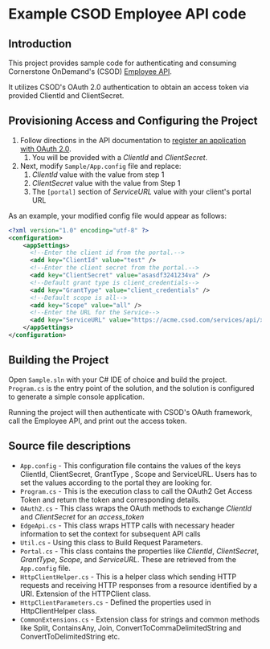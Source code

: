 # Example CSOD Employee API code

## Introduction

This project provides sample code for authenticating and consuming Cornerstone OnDemand's (CSOD) [Employee API](https://apiexplorer.csod.com/apiconnectorweb/apiexplorer#/apidoc/c294746d-24f2-461d-97fc-62cc353d128f).

It utilizes CSOD's OAuth 2.0 authentication to obtain an access token via provided ClientId and ClientSecret.

## Provisioning Access and Configuring the Project

1. Follow directions in the API documentation to [register an application with OAuth 2.0](https://apiexplorer.csod.com/apiconnectorweb/apiexplorer#/info).
    1. You will be provided with a *ClientId* and *ClientSecret*.
1. Next, modify `Sample/App.config` file and replace:
    1. *ClientId* value with the value from step 1
    1. *ClientSecret* value with the value from Step 1
    1. The `[portal]` section of *ServiceURL* value with your client's portal URL

As an example, your modified config file would appear as follows:

```xml
<?xml version="1.0" encoding="utf-8" ?>
<configuration>
    <appSettings>
      <!--Enter the client id from the portal.-->
      <add key="ClientId" value="test" />
      <!--Enter the client secret from the portal.-->
      <add key="ClientSecret" value="asasdf3241234va" />
      <!--Default grant type is client_credentials-->
      <add key="GrantType" value="client_credentials" />
      <!--Default scope is all-->
      <add key="Scope" value="all" />
      <!--Enter the URL for the Service-->
      <add key="ServiceURL" value="https://acme.csod.com/services/api/x/users/v1/employees" />
    </appSettings>
</configuration>
```

## Building the Project

Open `Sample.sln` with your C# IDE of choice and build the project.  `Program.cs` is the entry point of the solution, and the solution is configured to generate a simple console application.

Running the project will then authenticate with CSOD's OAuth framework, call the Employee API, and print out the access token.

## Source file descriptions

* `App.config` - This configuration file contains the values of the keys ClientId, ClientSecret, GrantType , Scope and ServiceURL. Users has to set the values according to the portal they are looking for.
* `Program.cs` - This is the execution class to call the OAuth2 Get Access Token and return the token and corresponding details.
* `OAuth2.cs` - This class wraps the OAuth methods to exchange *ClientId* and *ClientSecret* for an *access_token*
* `EdgeApi.cs` - This class wraps HTTP calls with necessary header information to set the context for subsequent API calls
* `Util.cs` - Using this class to Build Request Parameters.
* `Portal.cs` - This class contains the properties like *ClientId*, *ClientSecret*, *GrantType*, *Scope*, and *ServiceURL*. These are retrieved from the `App.config` file.
* `HttpClientHelper.cs` - This is a helper class which sending HTTP requests and receiving HTTP responses from a resource identified by a URI. Extension of the HTTPClient class.
* `HttpClientParameters.cs` - Defined the properties used in HttpClientHelper class.
* `CommonExtensions.cs` - Extension class for strings and common methods like Split, ContainsAny, Join, ConvertToCommaDelimitedString and ConvertToDelimitedString etc.
